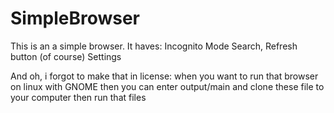 # SimpleBrowser
This is an a simple browser.
It haves:
Incognito Mode
Search, Refresh button (of course)
Settings

And oh, i forgot to make that in license: when you want to run that browser on linux with GNOME then you can enter output/main and clone  these file to your computer then run that files
